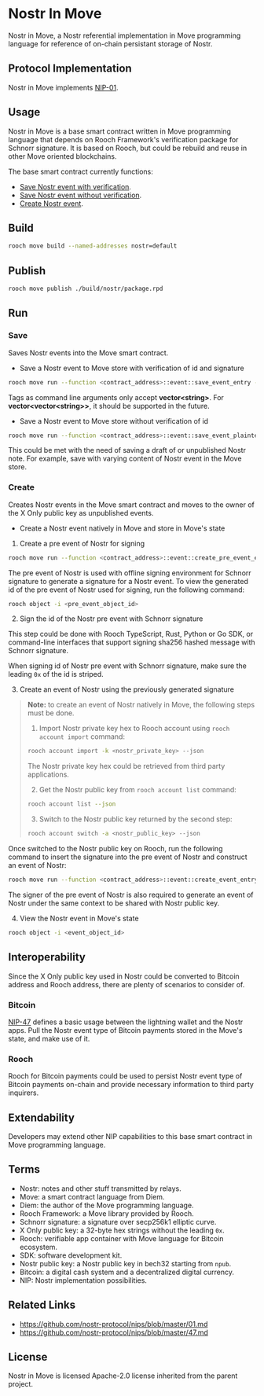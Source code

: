 # Nostr In Move

Nostr in Move, a Nostr referential implementation in Move programming language for reference of on-chain persistant storage of Nostr.

## Protocol Implementation

Nostr in Move implements [NIP-01](https://github.com/nostr-protocol/nips/blob/master/01.md).

## Usage

Nostr in Move is a base smart contract written in Move programming language that depends on Rooch Framework's verification package for Schnorr signature. It is based on Rooch, but could be rebuild and reuse in other Move oriented blockchains.

The base smart contract currently functions:

- [Save Nostr event with verification](#save).
- [Save Nostr event without verification](#save).
- [Create Nostr event](#create).

## Build

```zsh
rooch move build --named-addresses nostr=default
```

## Publish

```zsh
rooch move publish ./build/nostr/package.rpd
```

## Run

### Save

Saves Nostr events into the Move smart contract.

- Save a Nostr event to Move store with verification of id and signature
```zsh
rooch move run --function <contract_address>::event::save_event_entry --args "string:<x_only_public_key>" --args "u64:<created_at>" --args "u16:<kind>" --args "vector<string>:<tags>" --args "string:<content>" --args "string:<signature>"
```
Tags as command line arguments only accept **vector\<string\>**. For **vector\<vector\<string\>\>**, it should be supported in the future.
- Save a Nostr event to Move store without verification of id
```zsh
rooch move run --function <contract_address>::event::save_event_plaintext_entry --args "string:<id>" --args "string:<x_only_public_key>" --args "u64:<created_at>" --args "u16:<kind>" --args "vector<string>:<tags>" --args "string:<content>" --args "string:<signature>"
```
This could be met with the need of saving a draft of or unpublished Nostr note. For example, save with varying content of Nostr event in the Move store.

### Create

Creates Nostr events in the Move smart contract and moves to the owner of the X Only public key as unpublished events.

- Create a Nostr event natively in Move and store in Move's state
1. Create a pre event of Nostr for signing
```zsh
rooch move run --function <contract_address>::event::create_pre_event_entry --args "string:<x_only_public_key>" --args "u16:<kind>" --args "vector<string>:<tags>" --args "string:<content>"
```
The pre event of Nostr is used with offline signing environment for Schnorr signature to generate a signature for a Nostr event. To view the generated id of the pre event of Nostr used for signing, run the following command:
```zsh
rooch object -i <pre_event_object_id>
```
2. Sign the id of the Nostr pre event with Schnorr signature

This step could be done with Rooch TypeScript, Rust, Python or Go SDK, or command-line interfaces that support signing sha256 hashed message with Schnorr signature.

When signing id of Nostr pre event with Schnorr signature, make sure the leading `0x` of the id is striped.

3. Create an event of Nostr using the previously generated signature

> **Note:** to create an event of Nostr natively in Move, the following steps must be done.
> 1. Import Nostr private key hex to Rooch account using `rooch account import` command:
> ```zsh
> rooch account import -k <nostr_private_key> --json
> ```
> The Nostr private key hex could be retrieved from third party applications.
>
> 2. Get the Nostr public key from `rooch account list` command:
> ```zsh
> rooch account list --json
> ```
>
> 3. Switch to the Nostr public key returned by the second step:
> ```zsh
> rooch account switch -a <nostr_public_key> --json
> ```

Once switched to the Nostr public key on Rooch, run the following command to insert the signature into the pre event of Nostr and construct an event of Nostr:

```zsh
rooch move run --function <contract_address>::event::create_event_entry --args "string:<signature>"
```

The signer of the pre event of Nostr is also required to generate an event of Nostr under the same context to be shared with Nostr public key.

4. View the Nostr event in Move's state
```zsh
rooch object -i <event_object_id>
```

## Interoperability

Since the X Only public key used in Nostr could be converted to Bitcoin address and Rooch address, there are plenty of scenarios to consider of.

### Bitcoin

[NIP-47](https://github.com/nostr-protocol/nips/blob/master/47.md) defines a basic usage between the lightning wallet and the Nostr apps. Pull the Nostr event type of Bitcoin payments stored in the Move's state, and make use of it.

### Rooch

Rooch for Bitcoin payments could be used to persist Nostr event type of Bitcoin payments on-chain and provide necessary information to third party inquirers.

## Extendability

Developers may extend other NIP capabilities to this base smart contract in Move programming language.

## Terms

- Nostr: notes and other stuff transmitted by relays.
- Move: a smart contract language from Diem.
- Diem: the author of the Move programming language.
- Rooch Framework: a Move library provided by Rooch.
- Schnorr signature: a signature over secp256k1 elliptic curve.
- X Only public key: a 32-byte hex strings without the leading `0x`.
- Rooch: verifiable app container with Move language for Bitcoin ecosystem.
- SDK: software development kit.
- Nostr public key: a Nostr public key in bech32 starting from `npub`.
- Bitcoin: a digital cash system and a decentralized digital currency.
- NIP: Nostr implementation possibilities.

## Related Links

- https://github.com/nostr-protocol/nips/blob/master/01.md
- https://github.com/nostr-protocol/nips/blob/master/47.md

## License

Nostr in Move is licensed Apache-2.0 license inherited from the parent project.
